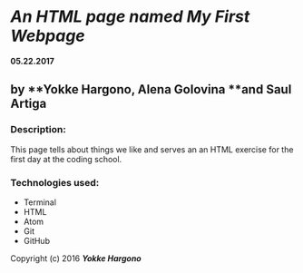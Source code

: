 # _An HTML page named My First Webpage_
**05.22.2017**
## by **Yokke Hargono, Alena Golovina **and **Saul Artiga**

### Description:
This page tells about things we like and serves an an HTML exercise for the first day at the coding school.

### Technologies used:

* Terminal
* HTML
* Atom
* Git
* GitHub

Copyright (c) 2016 **_Yokke Hargono_**
